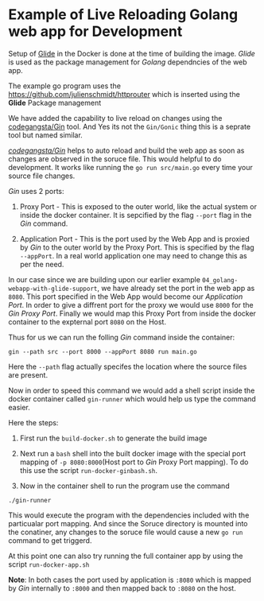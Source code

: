 # Example of Live Reloading Golang web app for Development

Setup of [Glide](https://glide.sh/) in the Docker is done at the time of building the image. *Glide* is used as the package management for *Golang* dependncies of the web app. 

The example go program uses the https://github.com/julienschmidt/httprouter which is inserted using the **Glide** Package management

We have added the capability to live reload on changes using the [codegangsta/Gin](https://github.com/codegangsta/gin) tool. And Yes its not the `Gin/Gonic` thing this is a seprate tool but named similar.

[*codegangsta/Gin*](https://github.com/codegangsta/gin) helps to auto reload and build the web app as soon as changes are observed in the soruce file. This would helpful to do development. It works like running the `go run src/main.go` every time your source file changes.

*Gin* uses 2 ports:
  
  1. Proxy Port - This is exposed to the outer world, like the actual system or inside the docker container. It is sepcified by the flag `--port` flag in the *Gin* command.

  2. Application Port - This is the port used by the Web App and is proxied by *Gin* to the outer world by the Proxy Port. This is specified by the flag `--appPort`. In a real world application one may need to change this as per the need.

In our case since we are building upon our earlier example `04_golang-webapp-with-glide-support`, we have already set the port in the web app as `8080`. This port specified in the Web App would become our *Application Port*. In order to give a diffrent port for the proxy we would use `8000` for the *Gin* *Proxy Port*. Finally we would map this Proxy Port from inside the docker container to the expternal port `8080` on the Host.

Thus for us we can run the folling *Gin* command inside the container:

```shell
gin --path src --port 8000 --appPort 8080 run main.go
```

Here the `--path` flag actually specifes the location where the source files are present.

Now in order to speed this command we would add a shell script inside the docker container called `gin-runner` which would help us type the command easier. 

Here the steps:

  1. First run the `build-docker.sh` to generate the build image

  2. Next run a `bash` shell into the built docker image with the special port mapping of `-p 8080:8000`(Host port to *Gin* Proxy Port mapping). To do this use the script `run-docker-ginbash.sh`. 

  3. Now in the container shell to run the program use the command

  ```shell
  ./gin-runner
  ```

  This would execute the program with the dependencies included with the particualar port mapping. And since the Soruce directory is mounted into the conatiner, any changes to the soruce file would cause a new `go run` command to get triggerd.

At this point one can also try running the full container app by using the script `run-docker-app.sh`


**Note**: In both cases the port used by application is `:8080` which is mapped by *Gin* internally to `:8000` and then mapped back to `:8080` on the host.